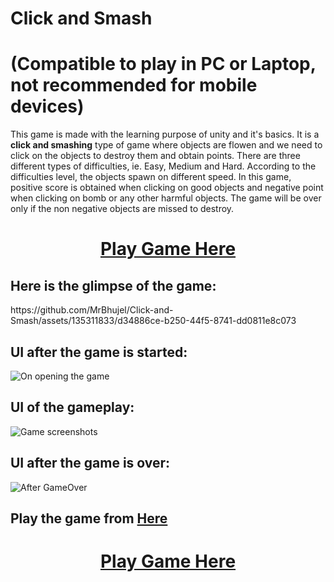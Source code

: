 # Click and Smash 

<h1>(Compatible to play in PC or Laptop, not recommended for mobile devices)</h1>

This game is made with the learning purpose of unity and it's basics. It is a  **click and smashing**  type of game where objects are flowen and we need to click on the objects to destroy them and obtain points.
There are three different types of difficulties, ie. Easy, Medium and Hard. According to the difficulties level, the objects spawn on different speed. In this game, positive score is obtained when clicking on 
good objects and negative point when clicking on bomb or any other harmful objects. The game will be over only if the non negative objects are missed to destroy.

<h1><p align="center">
<b><a href="https://play.unity.com/en/games/a573de22-b8f0-4c05-a615-1a69b8c7a6ae/click-and-smash" target = "_blank">Play Game Here</a></b>
</p></h1>



## Here is the glimpse of the game:
<div allign= "center" >https://github.com/MrBhujel/Click-and-Smash/assets/135311833/d34886ce-b250-44f5-8741-dd0811e8c073</div>



## UI after the game is started:

![On opening the game](https://github.com/MrBhujel/Click-and-Smash/assets/135311833/ae8912ff-5442-4305-a423-0f7e0dbb67c1)



## UI of the gameplay:

![Game screenshots](https://github.com/MrBhujel/Click-and-Smash/assets/135311833/42a991de-ab96-4cd8-ad7a-8b16914e57c2)


## UI after the game is over:

![After GameOver](https://github.com/MrBhujel/Click-and-Smash/assets/135311833/cd730c69-1c7b-4387-bd6a-48fa44e74fa9)


## Play the game from <b><a href="https://play.unity.com/en/games/a573de22-b8f0-4c05-a615-1a69b8c7a6ae/click-and-smash" target = "_blank">Here</a></b>





<h1><p align="center">
<b><a href="https://play.unity.com/en/games/a573de22-b8f0-4c05-a615-1a69b8c7a6ae/click-and-smash" target = "_blank">Play Game Here</a></b>
</p></h1>
